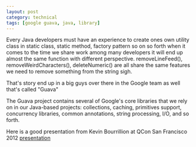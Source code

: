 ```yaml
---
layout: post
category: technical
tags: [google guava, java, library]
---
```


Every Java developers must have an experience to create ones own utility class in static class, static method, factory pattern so on so forth when it comes to the time we share work among many developers it will end up almost the same function with different perspective. removeLineFeed(), removeWeirdCharacters(), deleteNumeric() are all share the same features we need to remove something from the string sigh.

That's story end up in a big guys over there in the Google team as well that's called "Guava"

The Guava project contains several of Google's core libraries that we rely on in our Java-based projects: collections, caching, primitives support, concurrency libraries, common annotations, string processing, I/O, and so forth.

Here is a good presentation from Kevin Bourrillion at QCon San Francisco 2012 <a href="http://www.infoq.com/presentations/Guava">presentation</a>